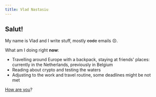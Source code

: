 ```yaml
---
title: Vlad Nastasiu
---
```


## Salut!

My name is Vlad and I write stuff, mostly ~~code~~ emails 😣.

What am I doing right **now**:

- Travelling around Europe with a backpack, staying at friends' places: currently in the Netherlands, previously in Belgium
- Reading about crypto and testing the waters
- Adjusting to the work and travel routine, some deadlines might be not met

[How are you](mailto:vlad@wow.com?subject=Hey%2C%20I'm%20doing...)?
